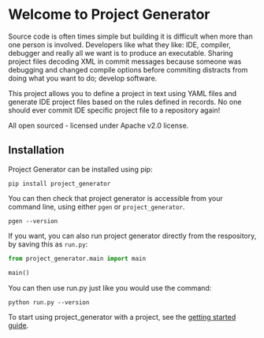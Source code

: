 # Welcome to Project Generator

Source code is often times simple but building it is difficult when more than one person is involved. Developers like what they like: IDE, compiler, debugger and really all we want is to produce an executable. Sharing project files decoding XML in commit messages because someone was debugging and changed compile options before commiting distracts from doing what you want to do; develop software.

This project allows you to define a project in text using YAML files and generate IDE project files based on the rules defined in records. No one should ever commit IDE specific project file to a repository again!

All open sourced - licensed under Apache v2.0 license.

## Installation

Project Generator can be installed using pip:

```shell
pip install project_generator
```

You can then check that project generator is accessible from your command line, using either `pgen` or `project_generator`.

```shell
pgen --version
```

If you want, you can also run project generator directly from the respository, by saving this as `run.py`:

```python
from project_generator.main import main

main()
```

You can then use run.py just like you would use the command:

```shell
python run.py --version
```

To start using project_generator with a project, see the [getting started guide](/user-guide/getting_started).

